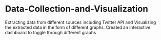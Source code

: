 # Data-Collection-and-Visualization
Extracting data from different sources including Twitter API and Visualizing the extracted data in the form of different graphs. Created an interactive dashboard to toggle through different graphs

